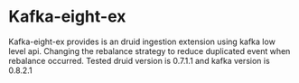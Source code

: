 Kafka-eight-ex
===================

Kafka-eight-ex provides is an druid ingestion extension using kafka low level api. Changing the rebalance strategy to reduce duplicated event when rebalance occurred.
Tested druid version is 0.7.1.1 and kafka version is 0.8.2.1
